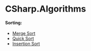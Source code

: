 # CSharp.Algorithms

#### Sorting:
  * [Merge Sort](Algorithms/Sorts/MergeSort.cs)
  * [Quick Sort](Algorithms/Sorts/QuickSort.cs)
  * [Insertion Sort](Algorithms/Sorts/InsertionSort.cs)
